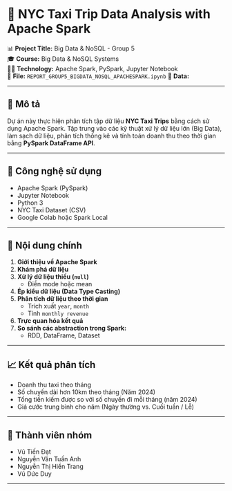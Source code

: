 # 🚕 NYC Taxi Trip Data Analysis with Apache Spark

📊 **Project Title:** Big Data & NoSQL - Group 5  
🎓 **Course:** Big Data & NoSQL Systems  
👨‍💻 **Technology:** Apache Spark, PySpark, Jupyter Notebook  
📁 **File:** `REPORT_GROUP5_BIGDATA_NOSQL_APACHESPARK.ipynb`
📁 **Data:** 

---

## 📌 Mô tả

Dự án này thực hiện phân tích tập dữ liệu **NYC Taxi Trips** bằng cách sử dụng Apache Spark. Tập trung vào các kỹ thuật xử lý dữ liệu lớn (Big Data), làm sạch dữ liệu, phân tích thống kê và tính toán doanh thu theo thời gian bằng **PySpark DataFrame API**.

---

## 🔧 Công nghệ sử dụng

- Apache Spark (PySpark)
- Jupyter Notebook
- Python 3
- NYC Taxi Dataset (CSV)
- Google Colab hoặc Spark Local

---

## 🧠 Nội dung chính

1. **Giới thiệu về Apache Spark**
2. **Khám phá dữ liệu**
3. **Xử lý dữ liệu thiếu (`null`)**
   - Điền mode hoặc mean
4. **Ép kiểu dữ liệu (Data Type Casting)**
5. **Phân tích dữ liệu theo thời gian**
   - Trích xuất `year`, `month`
   - Tính `monthly revenue`
6. **Trực quan hóa kết quả**
7. **So sánh các abstraction trong Spark:**  
   - RDD, DataFrame, Dataset

---

## 📈 Kết quả phân tích

- Doanh thu taxi theo tháng
- Số chuyến dài hơn 10km theo tháng (Năm 2024)
- Tổng tiền kiếm được so với số chuyến đi mỗi tháng (năm 2024)
- Giá cước trung bình cho năm (Ngày thường vs. Cuối tuần / Lễ)

---
## 👥 Thành viên nhóm
- Vũ Tiến Đạt
- Nguyễn Văn Tuấn Anh
- Nguyễn Thị Hiền Trang
- Vũ Dức Duy

---

